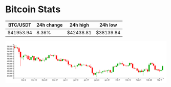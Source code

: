 # Bitcoin Stats

BTC/USDT|24h change|24h high|24h low|
|---|---|---|---|
|$41953.94|8.36%|$42438.81|$38139.84|

<img src="./chart.svg">
